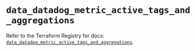 # `data_datadog_metric_active_tags_and_aggregations`

Refer to the Terraform Registry for docs: [`data_datadog_metric_active_tags_and_aggregations`](https://registry.terraform.io/providers/datadog/datadog/3.73.0/docs/data-sources/metric_active_tags_and_aggregations).
